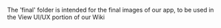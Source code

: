 The 'final' folder is intended for the final images of our app, to be used in the View UI/UX portion of our Wiki
